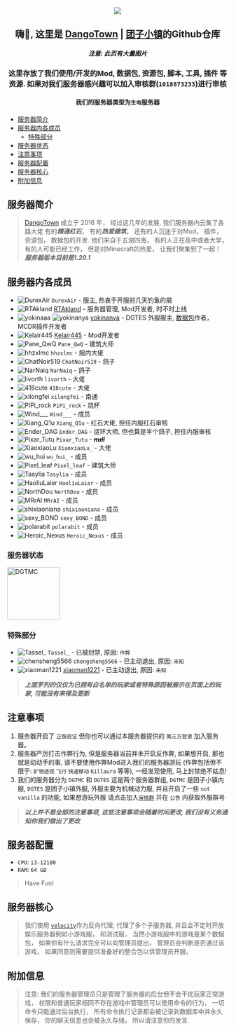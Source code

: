 <div align=center>
 
<img src="https://www.dgtmc.top/assets/img/logo.jpg">

<h2>嗨👋, 这里是 <a href="https://dgtmc.top">DangoTown</a> | <a href="https://dgtmc.top">团子小镇</a>的Github仓库</h2>

<h5>注意: 此页有大量图片</h5>

</div>

<div align=center>

<h3>这里存放了我们使用/开发的Mod, 数据包, 资源包, 脚本, 工具, 插件 等资源.
如果对我们服务器感兴趣可以加入审核群(<code>1018873233</code>)进行审核</h3>
 
 <h4>我们的服务器类型为<code>生电</code>服务器</h4>

</div>

<!-- TOC -->
  * [服务器简介](#服务器简介)
  * [服务器内各成员](#服务器内各成员)
    * [特殊部分](#特殊部分)
  * [服务器状态](#服务器状态)
  * [注意事项](#注意事项)
  * [服务器配置](#服务器配置)
  * [服务器核心](#服务器核心)
  * [附加信息](#附加信息)
<!-- TOC -->

## 服务器简介

> [DangoTown](https://dgtmc.top) 成立于 2016 年， 经过这几年的发展, 我们服务器内云集了各路大佬
> 有的***精通红石***， 有的***热爱建筑***， 还有的人沉迷于对Mod， 插件， 资源包， 数据包的开发. 
> 他们来自于五湖四海， 有的人正在高中或者大学， 有的人可能已经工作， 但是对Minecraft的热爱， 让我们聚集到了一起！
> ***服务器版本目前是1.20.1***

## 服务器内各成员
* <img src="https://api.mineatar.io/face/efcc8b5a-9bb0-429e-95b8-7eb34ad37d76" alt="DurexAir"> `DurexAir` - 服主, 热衷于开服前几天钓鱼的屑
* <img src="https://api.mineatar.io/face/bb033844e68e4909a6361a5d1821ddc4" alt="RTAkland"> [RTAkland](https://github.com/RTAkland) - 服务器管理,
  Mod开发者, 时不时上线
* <img src="https://api.mineatar.io/face/cd7f4f9fbd5a4106862a8ff0893fe5af" alt="yokinaaa"> <img src="https://api.mineatar.io/face/916c251133e44dbabc99c3e5cffa41ef" alt="yokinanya"> [yokinanya](https://github.com/yokinanya) - DGTES
  外服服主, [数据包](https://github.com/DangoTown/DGT_Extra_datapack)作者，MCDR插件开发者
* <img src="https://api.mineatar.io/face/ddc61e882b03427bb621ee0736958f7f" alt="Kelair445"> [Kelair445](https://github.com/CaaMoe) - Mod开发者
* <img src="https://api.mineatar.io/face/7728563beaed48ddb33fd885f9a10862" alt="Pane_QwQ"> `Pane_QwQ` - 建筑大师
* <img src="https://api.mineatar.io/face/02c7e8dd47d3412d85cbd82311e06259" alt="hhzxlmc"> `hhzxlmc` - 服内大佬
* <img src="https://api.mineatar.io/face/99a37c1d2ada462686995c8f20399d08" alt="ChatNoir519"> `ChatNoir519` - 鸽子
* <img src="https://api.mineatar.io/face/8c35435f90bf4e17803438ce26a17cc6" alt="NarNaiq"> `NarNaiq` - 鸽子
* <img src="https://api.mineatar.io/face/7327caa990ac43979ea4d7ab89e609dc" alt="livorth"> `livorth` - 大佬
* <img src="https://api.mineatar.io/face/f1fa5ccdb146448fad651453ee2a15aa" alt="418cute"> `418cute` - 大佬
* <img src="https://api.mineatar.io/face/c24fb001286f4d40a8a293247472f2c5" alt="xilongfei"> `xilongfei` - 南通
* <img src="https://api.mineatar.io/face/06d347685f9c422a90f59f05aae8dd91" alt="PiPi_rock"> `PiPi_rock` - 烧杯
* <img src="https://api.mineatar.io/face/0fbe08b7188044a5a77b5f984c6558fe" alt="Wind___"> `Wind___` - 成员
* <img src="https://api.mineatar.io/face/0599eb28f2d74fa1b87526bfbc8359dd" alt="Xiang_Q1u"> `Xiang_Q1u` - 红石大佬, 担任内服红石审核
* <img src="https://api.mineatar.io/face/186f7f0c5d5d428ab85740dbb7232af4" alt="Ender_DAG"> `Ender_DAG` - 搓环大师, 但也算是半个鸽子, 担任内服审核
* <img src="https://api.mineatar.io/face/e548ddd0a16445a396dccd1500b4d39d" alt="Pixar_Tutu"> `Pixar_Tutu` - ***~~null~~***
* <img src="https://api.mineatar.io/face/9cefcda841a7433ba4b93dde8ae2b50e" alt="XiaoxiaoLu"> `XiaoxiaoLu_` - 大佬
* <img src="https://api.mineatar.io/face/e5a8b74cfdcf4cbcbfbb22545916b1b1" alt="wu_hui" > `wu_hui_` - 成员
* <img src="https://api.mineatar.io/face/847984990551408da6b80d9644bc928e" alt="Pixel_leaf"> `Pixel_leaf` - 建筑大师
* <img src="https://api.mineatar.io/face/1f374886-b52e-4364-b3e8-3d84dcac1b11" alt="Tasylia"> `Tasylia` - 成员
* <img src="https://api.mineatar.io/face/36f7d688-0ea5-4f40-a956-f92f3b6dfff8" alt="HaoliuLaier"> `HaoliuLaier` - 成员
* <img src="https://api.mineatar.io/face/2d853c17-6675-4e95-834e-94df17740864" alt="NorthDou"> `NorthDou` - 成员
* <img src="https://api.mineatar.io/face/867ad3a6-58e1-4778-9686-a6fba9807d93" alt="MRrAI"> `MRrAI` - 成员
* <img src="https://api.mineatar.io/face/ef164838-039b-45bf-b60f-6f8fd375eed0" alt="shixiaoniana"> `shixiaoniana` - 成员
* <img src="https://api.mineatar.io/face/2dec99e1-b7c7-4bd3-b5fd-bbbf4315a427" alt="sexy_BOND"> `sexy_BOND` - 成员
* <img src="https://api.mineatar.io/face/17b77e3a-1cb0-436e-badc-9abf74a93aeb" alt="polarabit"> `polarabit` - 成员
* <img src="https://api.mineatar.io/face/0487b513-1e11-4588-aabc-44c81413b071" alt="Heroic_Nexus"> `Heroic_Nexus` - 成员

<!-- * <img src="https://api.mineatar.io/face/ " alt=""> `` - 成员 -->

### 服务器状态

<img src="https://api.mcstatus.io/v2/widget/java/mc.dgtmc.top?dark=false" alt="DGTMC" height="120" width=auto >

### 特殊部分

* <img src="https://api.mineatar.io/face/6f9b015b6cf74ddaa3dc461965e93a25" alt="Tassel_"> `Tassel_` - 已被封禁, 原因: `作弊`
* <img src="https://api.mineatar.io/face/00a54e63827a469aa334c64626a920a8" alt="chensheng5566"> `chengsheng5566` - 已主动退出,
  原因: `未知`
* <img src="https://api.mineatar.io/face/bf486575279b467e846ec54e86ee52df" alt="xiaoman1221"> [xiaoman1221](https://github.com/xiaoman1221) - 已主动退出, 原因: `未知`

> ***上面罗列的仅仅为已拥有白名单的玩家或者特殊原因被展示在页面上的玩家, 可能没有来得及更新***

## 注意事项

1. 服务器开启了 `正版验证` 但你也可以通过本服务器提供的 `第三方登录` 加入服务器。
2. 服务器严厉打击作弊行为, 但是服务器当前并未开启反作弊, 如果想开启, 那也就是动动手的事,
   请不要使用作弊Mod进入我们的服务器游玩 (作弊包括但不限于: `矿物透视` `飞行` `快速移动` `Killaura` 等等), 一经发现使用,
   马上封禁绝不姑息!
3. 我们的服务器分为 `DGTMC` 和 `DGTES` 这是两个服务器群组, `DGTMC` 是团子小镇内服, `DGTES` 是团子小镇外服,
   外服主要为机械动力服, 并且开启了一些 `not vanilla` 的功能, 如果想游玩外服 请点击加入[`审核群`](https://qm.qq.com/cgi-bin/qm/qr?k=X-pZ6VmZ6mQ1DH2PJZM49trxIXc1foT_) 并在 `公告` 内获取外服群号

> ***以上并不是全部的注意事项, 这些注意事项会随着时间更改, 我们没有义务通知你我们做出了更改***

## 服务器配置

* `CPU`: `i3-12100`
* `RAM`: `64 GB`

> Have Fun!

## 服务器核心

> 我们使用 [`velocity`](https://velocitypowered.com)作为反向代理, 代理了多个子服务器, 并且会不定时开放娱乐服务器例如小游戏服，
> 和测试服， 当然小游戏服中的游戏是某个数据包， 如果你有什么请求完全可以向管理员提出， 管理员会判断是否通过该游戏，
> 如果同意则需要提供准备好的整合包以供管理员开服。

## 附加信息

> 注意: 我们的服务器管理员只是管理了服务器的后台但不会干扰玩家正常游戏， 权限和普通玩家相同不存在游戏中管理员可以使用命令的行为， 一切命令只能通过后台执行，
> 所有命令执行记录都会被记录到数据库中并永久保存， 你的聊天信息也会被永久存储， 所以请注意你的发言.
